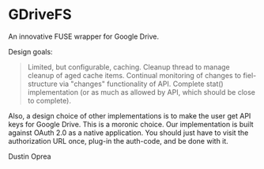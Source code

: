 GDriveFS
========

An innovative FUSE wrapper for Google Drive.

Design goals:

> Limited, but configurable, caching.
> Cleanup thread to manage cleanup of aged cache items.
> Continual monitoring of changes to fiel-structure via "changes" functionality 
  of API.
> Complete stat() implementation (or as much as allowed by API, which should be 
  close to complete).

Also, a design choice of other implementations is to make the user get API keys 
for Google Drive. This is a moronic choice. Our implementation is built against 
OAuth 2.0 as a native application. You should just have to visit the 
authorization URL once, plug-in the auth-code, and be done with it.


Dustin Oprea
